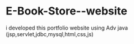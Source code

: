 # E-Book-Store--website
i developed this portfolio website using Adv java (jsp,servlet,jdbc,mysql,html,css,js)
